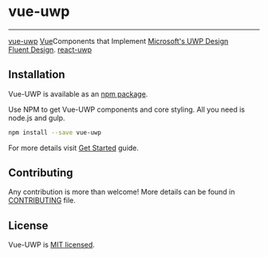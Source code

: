 # vue-uwp

---
[vue-uwp](https://github.com/babyeyeFE/vue-uwp.git)
[Vue](https://vuejs.org)Components that Implement
[Microsoft's UWP Design](https://developer.microsoft.com/en-us/windows/apps/design)  
[Fluent Design](https://www.microsoft.com/design/fluent/).
[react-uwp](https://www.react-uwp.com/)

## Installation

Vue-UWP is available as an [npm package](https://www.npmjs.org/package/vue-uwp).

Use NPM to get Vue-UWP components and core styling. All you need is node.js and gulp.

``` bash
npm install --save vue-uwp
```

For more details visit [Get Started](./get-started.md) guide.

## Contributing

Any contribution is more than welcome! More details can be found in [CONTRIBUTING][contributing-file] file.

## License

Vue-UWP is [MIT licensed](https://www.npmjs.org/package/vue-uwp).

[vue]: https://vuejs.org
[fluent]: https://fluent.microsoft.com/
[fluent-uwp]: https://developer.microsoft.com/en-us/windows/apps/design
[uwp]: https://developer.microsoft.com/en-us/windows/apps
[contributing-file]: https://github.com/arturmiz/vuent/blob/master/.github/CONTRIBUTING.md
[changelog-file]: https://github.com/arturmiz/vuent/blob/master/CHANGELOG.md